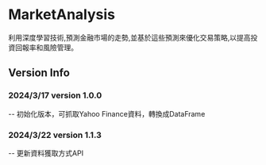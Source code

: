 # MarketAnalysis

利用深度學習技術,預測金融市場的走勢,並基於這些預測來優化交易策略,以提高投資回報率和風險管理。

## Version Info

### 2024/3/17 version 1.0.0
-- 初始化版本，可抓取Yahoo Finance資料，轉換成DataFrame

### 2024/3/22 version 1.1.3
-- 更新資料獲取方式API
